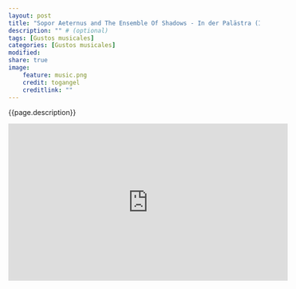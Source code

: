 ```yaml
---
layout: post
title: "Sopor Aeternus and The Ensemble Of Shadows - In der Palästra (Instrumental)"
description: "" # (optional)
tags: [Gustos musicales]
categories: [Gustos musicales]
modified:
share: true
image:
    feature: music.png
    credit: togangel
    creditlink: ""
---
```


<style>
  img
  {
    display: block;
    float: none;
    margin-left: auto;
    margin-right: auto;
  }
</style>
{{page.description}}
<!--more-->

<iframe width="560" height="315" src="https://www.youtube-nocookie.com/embed/zkQ0QGhbnRs?controls=0" frameborder="0" allow="accelerometer; autoplay; encrypted-media; gyroscope; picture-in-picture" allowfullscreen></iframe>

